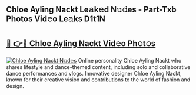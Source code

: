 ## Chloe Ayling Nackt Le𝚊k𝚎d N𝚞𝚍es - Part-Txb Photos Vid𝚎o Le𝚊ks D1t1N

# <h2><a href="http://fb3my3u.evod.top/?m=Chloe+Ayling+Nackt">🔗 👉🔴 Chloe Ayling Nackt Vid𝚎o Ph𝚘t𝚘s</a></h2>

[![Chloe Ayling Nackt N𝚞d𝚎s](https://i.imgur.com/8V9OHl7.gif)](http://fb3my3u.evod.top/?m=Chloe+Ayling+Nackt)
Online personality Chloe Ayling Nackt who shares lifestyle and dance-themed content, including solo and collaborative dance performances and vlogs. Innovative designer Chloe Ayling Nackt, known for their creative vision and contributions to the world of fashion and design. 
